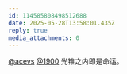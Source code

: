 ```yaml
---
id: 114585808498512688
date: 2025-05-28T13:58:01.435Z
reply: true
media_attachments: 0
---
```


[@acevs](https://mastodon.social/@acevs) [@1900](https://social.1900.live/@1900) 光锥之内即是命运。

